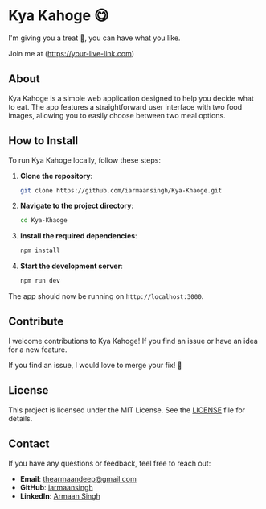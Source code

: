 # Kya Kahoge 😋

I'm giving you a treat 🍕, you can have what you like.

Join me at (https://your-live-link.com)

## About

Kya Kahoge is a simple web application designed to help you decide what to eat. The app features a straightforward user interface with two food images, allowing you to easily choose between two meal options.

## How to Install

To run Kya Kahoge locally, follow these steps:

1. **Clone the repository**:
    ```bash
    git clone https://github.com/iarmaansingh/Kya-Khaoge.git
    ```

2. **Navigate to the project directory**:
    ```bash
    cd Kya-Khaoge
    ```

3. **Install the required dependencies**:
    ```bash
    npm install
    ```

4. **Start the development server**:
    ```bash
    npm run dev
    ```

The app should now be running on `http://localhost:3000`.

## Contribute

I welcome contributions to Kya Kahoge! If you find an issue or have an idea for a new feature.

If you find an issue, I would love to merge your fix! 🤗

## License

This project is licensed under the MIT License. See the [LICENSE](LICENSE) file for details.

## Contact

If you have any questions or feedback, feel free to reach out:

- **Email**: thearmaandeep@gmail.com
- **GitHub**: [iarmaansingh](https://github.com/iarmaansingh)
- **LinkedIn**: [Armaan Singh](https://www.linkedin.com/in/iarmaan/)




